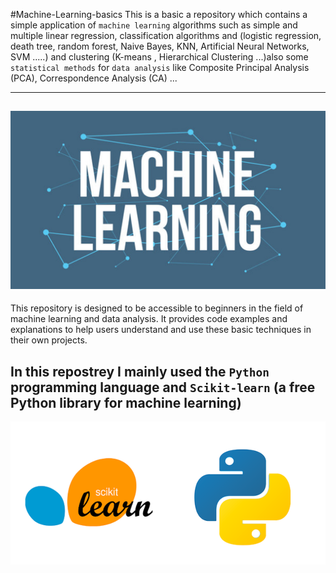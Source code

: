 #Machine-Learning-basics
This is a basic a repository which contains a simple application of `machine learning` algorithms such as simple and multiple linear regression, classification algorithms and (logistic regression, death tree, random forest, Naive Bayes, KNN, Artificial Neural Networks, SVM .....) and clustering (K-means , Hierarchical Clustering ...)also some `statistical methods` for `data analysis` like Composite Principal Analysis (PCA), Correspondence Analysis (CA) ...

---
![Texte alternatif de l'image](Main/res/ML.png)
---
This repository is designed to be accessible to beginners in the field of machine learning and data analysis. It provides code examples and explanations to help users understand and use these basic techniques in their own projects.

In this repostrey I mainly used the `Python` programming language and `Scikit-learn` (a free Python library for machine learning)
---
![Texte alternatif de l'image](Main/res/py_SL.png)


